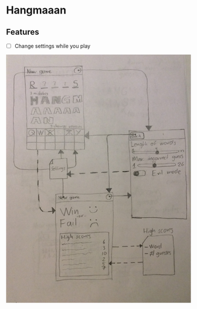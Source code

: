 Hangmaaan
=========

## Features

- [ ] Change settings while you play

![Application flow](ui_flow.jpeg)
